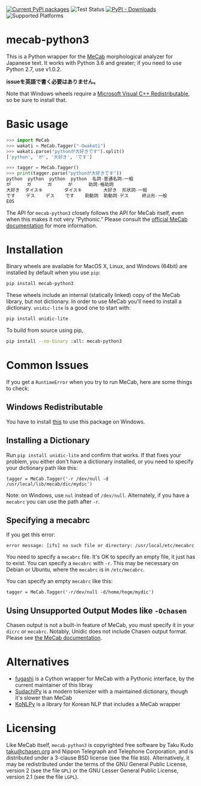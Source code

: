 [![Current PyPI packages](https://badge.fury.io/py/mecab-python3.svg)](https://pypi.org/project/mecab-python3/)
![Test Status](https://github.com/SamuraiT/mecab-python3/workflows/test-manylinux/badge.svg)
[![PyPI - Downloads](https://img.shields.io/pypi/dm/mecab-python3)](https://pypi.org/project/mecab-python3/)
![Supported Platforms](https://img.shields.io/badge/platforms-linux%20macosx%20windows-blue)

# mecab-python3

This is a Python wrapper for the [MeCab][] morphological analyzer for Japanese
text. It works with Python 3.6 and greater; if you need to use Python 2.7, use
v1.0.2.

**issueを英語で書く必要はありません。**

[MeCab]: https://taku910.github.io/mecab/

Note that Windows wheels require a [Microsoft Visual C++
Redistributable][msvc], so be sure to install that.

[msvc]: https://support.microsoft.com/en-us/help/2977003/the-latest-supported-visual-c-downloads

# Basic usage

```py
>>> import MeCab
>>> wakati = MeCab.Tagger("-Owakati")
>>> wakati.parse("pythonが大好きです").split()
['python', 'が', '大好き', 'です']

>>> tagger = MeCab.Tagger()
>>> print(tagger.parse("pythonが大好きです"))
python  python  python  python  名詞-普通名詞-一般
が      ガ      ガ      が      助詞-格助詞
大好き  ダイスキ        ダイスキ        大好き  形状詞-一般
です    デス    デス    です    助動詞  助動詞-デス     終止形-一般
EOS
```

The API for `mecab-python3` closely follows the API for MeCab itself,
even when this makes it not very “Pythonic.”  Please consult the [official MeCab
documentation][mecab-docs] for more information.

[mecab-docs]: https://taku910.github.io/mecab/

# Installation

Binary wheels are available for MacOS X, Linux, and Windows (64bit) are
installed by default when you use `pip`:

```sh
pip install mecab-python3
```

These wheels include an internal (statically linked) copy of the MeCab library,
but not dictionary. In order to use MeCab you'll need to install a dictionary.
`unidic-lite` is a good one to start with:

```sh
pip install unidic-lite
```

To build from source using pip,

```sh
pip install --no-binary :all: mecab-python3
```

# Common Issues

If you get a `RuntimeError` when you try to run MeCab, here are some things to check:

## Windows Redistributable

You have to install [this][msvc] to use this package on Windows.

## Installing a Dictionary

Run `pip install unidic-lite` and confirm that works. If that fixes your
problem, you either don't have a dictionary installed, or you need to specify
your dictionary path like this:

    tagger = MeCab.Tagger('-r /dev/null -d /usr/local/lib/mecab/dic/mydic')

Note: on Windows, use `nul` instead of `/dev/null`. Alternately, if you have a
`mecabrc` you can use the path after `-r`.

## Specifying a mecabrc

If you get this error:

    error message: [ifs] no such file or directory: /usr/local/etc/mecabrc

You need to specify a `mecabrc` file. It's OK to specify an empty file, it just
has to exist. You can specify a `mecabrc` with `-r`. This may be necessary on
Debian or Ubuntu, where the `mecabrc` is in `/etc/mecabrc`.

You can specify an empty `mecabrc` like this:

    tagger = MeCab.Tagger('-r/dev/null -d/home/hoge/mydic')

## Using Unsupported Output Modes like `-Ochasen`

Chasen output is not a built-in feature of MeCab, you must specify it in your
`dicrc` or `mecabrc`. Notably, Unidic does not include Chasen output format.
Please see [the MeCab documentation](https://taku910.github.io/mecab/#format).

# Alternatives

- [fugashi](https://github.com/polm/fugashi) is a Cython wrapper for MeCab with a Pythonic interface, by the current maintainer of this libray
- [SudachiPy](https://github.com/WorksApplications/SudachiPy) is a modern tokenizer with a maintained dictionary, though it's slower than MeCab
- [KoNLPy](https://konlpy.org/en/latest/) is a library for Korean NLP that includes a MeCab wrapper

# Licensing

Like MeCab itself, `mecab-python3` is copyrighted free software by
Taku Kudo <taku@chasen.org> and Nippon Telegraph and Telephone Corporation,
and is distributed under a 3-clause BSD license (see the file `BSD`).
Alternatively, it may be redistributed under the terms of the
GNU General Public License, version 2 (see the file `GPL`) or the
GNU Lesser General Public License, version 2.1 (see the file `LGPL`). 
